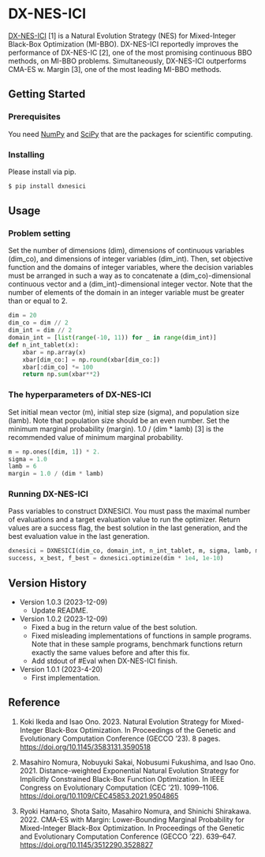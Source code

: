 # DX-NES-ICI
[DX-NES-ICI](https://doi.org/10.1145/3583131.3590518) [1] is a Natural Evolution Strategy (NES) for Mixed-Integer Black-Box Optimization (MI-BBO).
DX-NES-ICI reportedly improves the performance of DX-NES-IC [2], one of the most promising continuous BBO methods, on MI-BBO problems.
Simultaneously, DX-NES-ICI outperforms CMA-ES w. Margin [3], one of the most leading MI-BBO methods.


## Getting Started
### Prerequisites
You need [NumPy](https://numpy.org/) and [SciPy](https://scipy.org/) that are the packages for scientific computing.

### Installing
Please install via pip.
```bash
$ pip install dxnesici
```


## Usage
### Problem setting
Set the number of dimensions (dim), dimensions of continuous variables (dim_co), and dimensions of integer variables (dim_int).
Then, set objective function and the domains of integer variables, where
the decision variables must be arranged in such a way as to concatenate a (dim_co)-dimensional continuous vector and a (dim_int)-dimensional integer vector.
Note that the number of elements of the domain in an integer variable must be greater than or equal to 2.
```python
dim = 20
dim_co = dim // 2
dim_int = dim // 2
domain_int = [list(range(-10, 11)) for _ in range(dim_int)]
def n_int_tablet(x):
    xbar = np.array(x)
    xbar[dim_co:] = np.round(xbar[dim_co:])
    xbar[:dim_co] *= 100
    return np.sum(xbar**2)
```

### The hyperparameters of DX-NES-ICI
Set initial mean vector (m), initial step size (sigma), and population size (lamb).
Note that population size should be an even number.
Set the minimum marginal probability (margin).
 1.0 / (dim * lamb) [3] is the recommended value of minimum marginal probability.
```python
m = np.ones([dim, 1]) * 2.
sigma = 1.0
lamb = 6
margin = 1.0 / (dim * lamb)
```

### Running DX-NES-ICI
Pass variables to construct DXNESICI.
You must pass the maximal number of evaluations and a target evaluation value to run the optimizer.
Return values are a success flag, the best solution in the last generation, and the best evaluation value in the last generation.
```python
dxnesici = DXNESICI(dim_co, domain_int, n_int_tablet, m, sigma, lamb, margin)
success, x_best, f_best = dxnesici.optimize(dim * 1e4, 1e-10)
```


## Version History
* Version 1.0.3 (2023-12-09)
    - Update README.
* Version 1.0.2 (2023-12-09)
    - Fixed a bug in the return value of the best solution.
    - Fixed misleading implementations of functions in sample programs. Note that in these sample programs, benchmark functions return exactly the same values before and after this fix.
    - Add stdout of #Eval when DX-NES-ICI finish.
* Version 1.0.1 (2023-4-20)
    - First implementation.


## Reference
1. Koki Ikeda and Isao Ono. 2023. Natural Evolution Strategy for Mixed-Integer Black-Box Optimization. In Proceedings of the Genetic and Evolutionary Computation Conference (GECCO ’23). 8 pages. https://doi.org/10.1145/3583131.3590518

2. Masahiro Nomura, Nobuyuki Sakai, Nobusumi Fukushima, and Isao Ono. 2021. Distance-weighted Exponential Natural Evolution Strategy for Implicitly Constrained Black-Box Function Optimization. In IEEE Congress on Evolutionary Computation (CEC ’21). 1099–1106. https://doi.org/10.1109/CEC45853.2021.9504865

3. Ryoki Hamano, Shota Saito, Masahiro Nomura, and Shinichi Shirakawa. 2022. CMA-ES with Margin: Lower-Bounding Marginal Probability for Mixed-Integer Black-Box Optimization. In Proceedings of the Genetic and Evolutionary Computation Conference (GECCO ’22). 639–647. https://doi.org/10.1145/3512290.3528827
